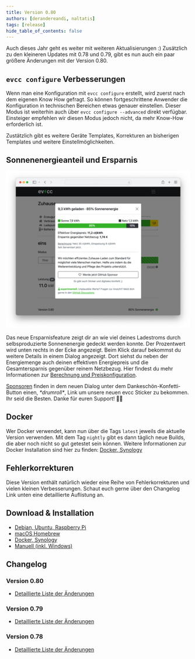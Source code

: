 ```yaml
---
title: Version 0.80
authors: [derandereandi, naltatis]
tags: [release]
hide_table_of_contents: false
---
```


Auch dieses Jahr geht es weiter mit weiteren Aktualisierungen :) Zusätzlich zu den kleineren Updates mit 0.78 und 0.79, gibt es nun auch ein paar größere Änderungen mit der Version 0.80.

## `evcc configure` Verbesserungen

Wenn man eine Konfiguration mit `evcc configure` erstellt, wird zuerst nach dem eigenen Know How gefragt. So können fortgeschrittene Anwender die Konfiguration in technischen Bereichen etwas genauer einstellen. Dieser Modus ist weiterhin auch über `evcc configure --advanced` direkt verfügbar. Einsteiger empfehlen wir diesen Modus jedoch nicht, da mehr Know-How erforderlich ist.

Zustätzlich gibt es weitere Geräte Templates, Korrekturen an bisherigen Templates und weitere Einstellmöglichkeiten.

## Sonnenenergieanteil und Ersparnis

![Ersparnisdialog](ersparnis.png)

Das neue Ersparnisfeature zeigt dir an wie viel deines Ladestroms durch selbsproduzierte Sonnenenergie gedeckt werden konnte.
Der Prozentwert wird unten rechts in der Ecke angezeigt.
Beim Klick darauf bekommst du weitere Details in einem Dialog angezeigt.
Dort siehst du neben der Energiemenge auch deinen effektiven Energiepreis und die Gesamtersparnis gegenüber reinem Netzbezug.
Hier findest du mehr Informationen zur [Berechnung und Preiskonfiguration](/docs/guides/setup#savings-calculation).

[Sponsoren](/docs/sponsorship) finden in dem neuen Dialog unter dem Dankeschön-Konfetti-Button einen, _\*drumroll\*_, Link um unsere neuen evcc Sticker zu bekommen.
Ihr seid die Besten. Danke für euren Support! 💚🥳

## Docker

Wer Docker verwendet, kann nun über die Tags `latest` jeweils die aktuelle Version verwenden. Mit dem Tag `nightly` gibt es dann täglich neue Builds, die aber noch nicht so gut getestet sein können. Weitere Informationen zur Docker Installation sind hier zu finden: [Docker, Synology](/docs/installation/docker)

## Fehlerkorrekturen

Diese Version enthält natürlich wieder eine Reihe von Fehlerkorrekturen und vielen kleinen Verbesserungen. Schaut euch gerne über den Changelog Link unten eine detaillierte Auflistung an.

## Download & Installation

- [Debian, Ubuntu, Raspberry Pi](/docs/installation/linux)
- [macOS Homebrew](/docs/installation/macos)
- [Docker, Synology](/docs/installation/docker)
- [Manuell (inkl. Windows)](/docs/installation/manual)

## Changelog

### Version 0.80

- [Detaillierte Liste der Änderungen](https://github.com/evcc-io/evcc/releases/tag/0.80)

### Version 0.79

- [Detaillierte Liste der Änderungen](https://github.com/evcc-io/evcc/releases/tag/0.79)

### Version 0.78

- [Detaillierte Liste der Änderungen](https://github.com/evcc-io/evcc/releases/tag/0.78)
